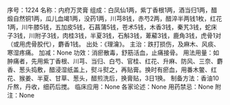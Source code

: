 序号：1224
名称：内府万灵膏
组成：白凤仙1两，紫丁香根1两，酒当归1两，醋煅自然铜1两，瓜儿血竭1两，没药1两，川芎8钱，赤芍2两，醋淬半两钱1枚，红花1两，川牛膝5钱，五加皮5钱，石菖蒲5钱，苍术5钱，木香3钱，秦艽3钱，蛇床子3钱，川附子3钱，肉桂3钱，半夏3钱，石斛3钱，萆薢3钱，鹿角3钱，虎骨1对（或用虎骨胶代），麝香1钱。
出处：《理瀹》。
主治：跌打损伤，及麻木、风痰、寒湿疼痛。
加减：None
功效：消瘀散毒，舒筋活血，止痛接骨。
用法用量：如肿痛者，先用紫丁香根、川芎、当归、白芍、官桂、红花、升麻、防风、三奈、麝香、葱头捣敷，醋浸湿纸盖上，熨斗熨之，再贴膏。换时有瘀血，用番木鳖、红花、猴姜、半夏、甘草、葱头，醋煎洗后，换膏贴，3日1换。
制备方法：香油10斤熬，丹收，细药后搅。
临床应用：None
各家论述：None
用药禁忌：None
附注：None
